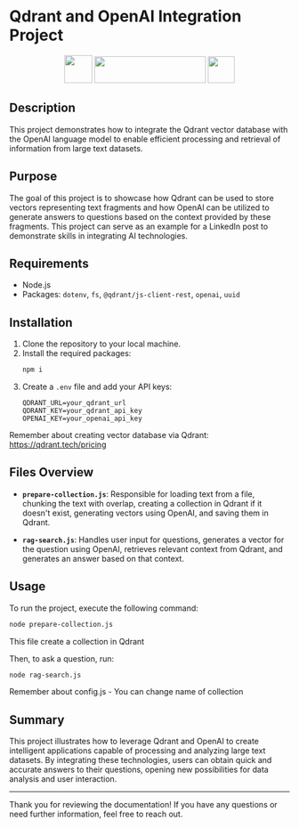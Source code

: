 # Qdrant and OpenAI Integration Project


<div align="center"> <img height="50" src="https://static.vecteezy.com/system/resources/previews/022/227/364/non_2x/openai-chatgpt-logo-icon-free-png.png"/>  <img width="200" height="48" src="https://qdrant.tech/img/brand-resources-logos/logo-red-white.svg"/>
<img height="48" src="https://upload.wikimedia.org/wikipedia/commons/thumb/d/d9/Node.js_logo.svg/590px-Node.js_logo.svg.png"/>

</div>


## Description

This project demonstrates how to integrate the Qdrant vector database with the OpenAI language model to enable efficient processing and retrieval of information from large text datasets.

## Purpose

The goal of this project is to showcase how Qdrant can be used to store vectors representing text fragments and how OpenAI can be utilized to generate answers to questions based on the context provided by these fragments. This project can serve as an example for a LinkedIn post to demonstrate skills in integrating AI technologies.

## Requirements

- Node.js
- Packages: `dotenv`, `fs`, `@qdrant/js-client-rest`, `openai`, `uuid`

## Installation

1. Clone the repository to your local machine.
2. Install the required packages:
   ```bash
   npm i
   ```
3. Create a `.env` file and add your API keys:
   ```plaintext
   QDRANT_URL=your_qdrant_url
   QDRANT_KEY=your_qdrant_api_key
   OPENAI_KEY=your_openai_api_key
   ```

Remember about creating vector database via Qdrant:
https://qdrant.tech/pricing



## Files Overview

- **`prepare-collection.js`**: Responsible for loading text from a file, chunking the text with overlap, creating a collection in Qdrant if it doesn't exist, generating vectors using OpenAI, and saving them in Qdrant.

- **`rag-search.js`**: Handles user input for questions, generates a vector for the question using OpenAI, retrieves relevant context from Qdrant, and generates an answer based on that context.










## Usage

To run the project, execute the following command:

```bash
node prepare-collection.js
```

This file create a collection in Qdrant

Then, to ask a question, run:

```bash
node rag-search.js
```


Remember about config.js - You can change name of collection

## Summary

This project illustrates how to leverage Qdrant and OpenAI to create intelligent applications capable of processing and analyzing large text datasets. By integrating these technologies, users can obtain quick and accurate answers to their questions, opening new possibilities for data analysis and user interaction.

---

Thank you for reviewing the documentation! If you have any questions or need further information, feel free to reach out.
